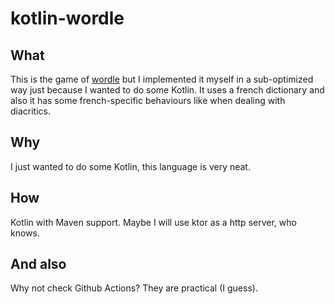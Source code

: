 # kotlin-wordle

## What

This is the game of [wordle](https://www.nytimes.com/games/wordle/index.html) but I implemented it myself in a sub-optimized way just because I wanted to do some Kotlin. It uses a french dictionary and also it has some french-specific behaviours like when dealing with diacritics.

## Why

I just wanted to do some Kotlin, this language is very neat.

## How

Kotlin with Maven support. Maybe I will use ktor as a http server, who knows.

## And also

Why not check Github Actions? They are practical (I guess).
